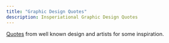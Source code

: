 ```yaml
---
title: "Graphic Design Quotes"
description: Insperiational Graphic Design Quotes
---
```


[Quotes](http://gdusa.com/blog/10-design-quotes-to-live-by) from well known design and artists for some inspiration.

